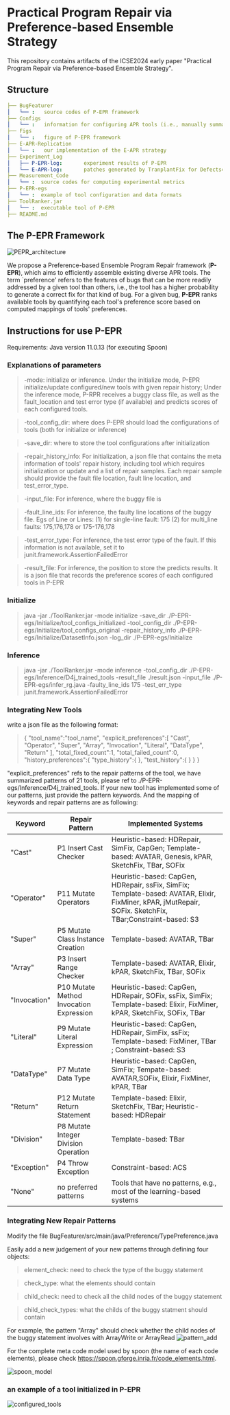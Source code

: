 # Practical Program Repair via Preference-based Ensemble Strategy

This repository contains artifacts of the ICSE2024 early paper "Practical Program Repair via Preference-based Ensemble Strategy".

## Structure
```yaml
├── BugFeaturer
│   └── :   source codes of P-EPR framework 
├── Configs
│   └── :   information for configuring APR tools (i.e., manually summarized repair patterns of different tools and the repair history)
├── Figs
│   └── :   figure of P-EPR framework
├── E-APR-Replication
│   └── :   our implementation of the E-APR strategy 
├── Experiment_Log
│   ├── P-EPR-log:       experiment results of P-EPR
│   └── E-APR-log:       patches generated by TranplantFix for Defects4J v2.0 bugs
├── Measurement_Code
│   └── :  source codes for computing experimental metrics
├── P-EPR-egs
│   └── :  example of tool configuration and data formats
├── ToolRanker.jar
│   └── :  executable tool of P-EPR
├── README.md

```
## The P-EPR Framework
![PEPR_architecture](./Figs/P-EPR-Framework.PNG)

We propose a Preference-based Ensemble Program Repair framework (**P-EPR**),
which aims to efficiently assemble existing diverse APR tools. The term `preference' refers to the features of bugs that can be more readily addressed by a given tool than others, i.e., the tool has a higher probability to generate a correct fix for that kind of bug. 
For a given bug, **P-EPR** ranks available tools by quantifying each tool's preference score based on computed mappings of tools' preferences.


## Instructions for use P-EPR
Requirements: Java version 11.0.13 (for executing Spoon)

### Explanations of parameters
>-mode: initialize or inference. Under the initialize mode, P-EPR initialize/update configured/new tools with given repair history; Under the inference mode, P-RPR receives a buggy class file, as well as the fault_location and test error type (if available) and predicts scores of each configured tools.

>-tool_config_dir: where does P-EPR should load the configurations of tools (both for initialize or inference)

>-save_dir: where to store the tool configurations after initialization

>-repair_history_info: For initialization, a json file that contains the meta information of tools' repair history, including tool which requires initialization or update and a list of repair samples. Each repair sample should provide the fault file location, fault line location, and test_error_type.

>-input_file: For inference, where the buggy file is

>-fault_line_ids: For inference, the faulty line locations of the buggy file. Egs of Line or Lines: (1) for single-line fault: 175 (2) for multi_line faults: 175,176,178 or 175-176,178

>-test_error_type:  For inference, the test error type of the fault. If this information is not available, set it to junit.framework.AssertionFailedError

>-result_file: For inference, the position to store the predicts results. It is a json file that records the preference scores of each configured tools in P-EPR 

### Initialize 
> java -jar ./ToolRanker.jar -mode initialize -save_dir ./P-EPR-egs/Initialize/tool_configs_initialized -tool_config_dir ./P-EPR-egs/Initialize/tool_configs_original -repair_history_info ./P-EPR-egs/Initialize/DatasetInfo.json -log_dir ./P-EPR-egs/Initialize
### Inference 
> java -jar ./ToolRanker.jar -mode inference -tool_config_dir ./P-EPR-egs/Inference/D4j_trained_tools -result_file ./result.json -input_file ./P-EPR-egs/infer_rg.java -faulty_line_ids 175 -test_err_type junit.framework.AssertionFailedError
### Integrating New Tools
write a json file as the following format:

>{
	"tool_name":"tool_name",
	"explicit_preferences":[
		"Cast",
		"Operator",
		"Super",
		"Array",
		"Invocation",
		"Literal",
		"DataType",
		"Return"
	],
	"total_fixed_count":1,
	"total_failed_count":0,
	"history_preferences":{
		"type_history":{
		},
		"test_history":{
		}
	}
}

"explicit_preferences" refs to the repair patterns of the tool, we have summarized patterns of 21 tools, please ref to ./P-EPR-egs/Inference/D4j_trained_tools.
If your new tool has implemented some of our patterns, just provide the pattern keywords.
And the mapping of keywords and repair patterns are as following:

| Keyword    | Repair Pattern     | Implemented Systems    |
| -------- | -------- | -------- |
| "Cast" | P1 Insert Cast Checker | Heuristic-based: HDRepair, SimFix, CapGen; Template-based: AVATAR, Genesis, kPAR, SketchFix, TBar, SOFix |
| "Operator" |P11 Mutate Operators | Heuristic-based: CapGen, HDRepair, ssFix, SimFix; Template-based: AVATAR, Elixir, FixMiner, kPAR, jMutRepair, SOFix. SketchFix, TBar;Constraint-based: S3|
| "Super" | P5 Mutate Class Instance Creation | Template-based: AVATAR, TBar |
| "Array" | P3 Insert Range Checker | Template-based: AVATAR, Elixir, kPAR, SketchFix, TBar, SOFix |
| "Invocation" | P10 Mutate Method Invocation Expression | Heuristic-based: CapGen, HDRepair, SOFix, ssFix, SimFix; Template-based: Elixir, FixMiner, kPAR, SketchFix, SOFix, TBar |
| "Literal" | P9 Mutate Literal Expression | Heuristic-based: CapGen, HDRepair, SimFix, ssFix; Template-based: FixMiner, TBar ; Constraint-based: S3 |
| "DataType" | P7 Mutate Data Type | Heuristic-based: CapGen, SimFix; Tempate-based: AVATAR,SOFix, Elixir, FixMiner, kPAR, TBar |
| "Return" | P12 Mutate Return Statement | Template-based: Elixir, SketchFix, TBar; Heuristic-based: HDRepair |
| "Division" | P8 Mutate Integer Division Operation |Template-based: TBar|
| "Exception" | P4 Throw Exception|Constraint-based: ACS |
| "None" | no preferred patterns | Tools that have no patterns, e.g., most of the learning-based systems |

### Integrating New Repair Patterns
Modify the file BugFeaturer/src/main/java/Preference/TypePreference.java

Easily add a new judgement of your new patterns through defining four objects:
>element_check: need to check the type of the buggy statement

>check_type: what the elements should contain

>child_check: need to check all the child nodes of the buggy statement
 
>child_check_types: what the childs of the buggy statment should contain

For example, the pattern "Array" should check whether the child nodes of the buggy statement involves with ArrayWrite or ArrayRead 
![pattern_add](./Figs/pattern_add.png)

For the complete meta code model used by spoon (the name of each code elements), please check https://spoon.gforge.inria.fr/code_elements.html.

![spoon_model](./Figs/spoon_model.png)
### an example of a tool initialized in P-EPR
![configured_tools](./Figs/tool_configuration_example.PNG)
